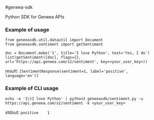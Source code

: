 #geneea-sdk

Python SDK for Geneea APIs

### Example of usage

    from geneeasdk.util.datautil import Document
    from geneeasdk.sentiment import getSentiment
    
    doc = Document.make('1', title='I love Python', text='Yes, I do')
    list(getSentiment([doc], flags={}, url='https://api.geneea.com/s2/sentiment', key=<your_user_key>))

result: `[SentimentResponse(sentiment=1, label='positive', language='en')]`

### Example of CLI usage

`echo -e '1\tI love Python' | python3 geneeasdk/sentiment.py -u https://api.geneea.com/s2/sentiment -k <your_user_key>`

stdout: `positive    1`
